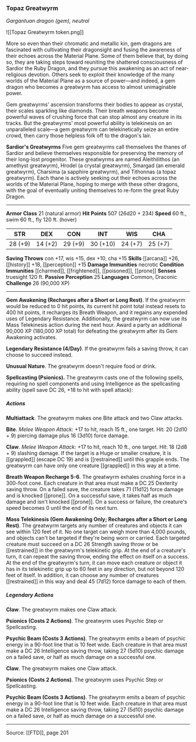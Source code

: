 ### Topaz Greatwyrm
_Gargantuan dragon (gem), neutral_

![[Topaz Greatwyrm token.png]]

More so even than their chromatic and metallic kin, gem dragons are fascinated with cultivating their dragonsight and fusing the awareness of their echoes across the Material Plane. Some of them believe that, by doing so, they are taking steps toward reuniting the shattered consciousness of Sardior the Ruby Dragon, and they pursue this awakening as an act of near-religious devotion. Others seek to exploit their knowledge of the many worlds of the Material Plane as a source of power—and indeed, a gem dragon who becomes a greatwyrm has access to almost unimaginable power.

Gem greatwyrms' ascension transforms their bodies to appear as crystal, their scales sparkling like diamonds. Their breath weapons become powerful waves of crushing force that can stop almost any creature in its tracks. But the greatwyrms' most powerful ability is telekinesis on an unparalleled scale—a gem greatwyrm can telekinetically seize an entire crowd, then carry those helpless folk off to the dragon's lair.

**Sardior's Greatwyrms** Five gem greatwyrms call themselves the thanes of Sardior and believe themselves responsible for preserving the memory of their long-lost progenitor. These greatwyrms are named Aleithilithos (an amethyst greatwyrm), Hrodel (a crystal greatwyrm), Smargad (an emerald greatwyrm), Charsima (a sapphire greatwyrm), and Tithonnas (a topaz greatwyrm). Each thane is actively seeking out their echoes across the worlds of the Material Plane, hoping to merge with these other dragons, with the goal of eventually uniting themselves to re-form the great Ruby Dragon.





---

**Armor Class** 21 (natural armor)
**Hit Points** 507 (26d20 + 234)
**Speed** 60 ft., swim 60 ft., fly 120 ft. (hover)

| STR     | DEX     | CON     | INT     | WIS     | CHA     |
|---------|---------|---------|---------|---------|---------|
| 28 (+9) | 14 (+2) | 29 (+9) | 30 (+10) | 24 (+7) | 25 (+7) |

**Saving Throws** con +17, wis +15, dex +10, cha +15
**Skills** [[arcana]] +26, [[history]] +18, [[perception]] +15
**Damage Immunities** necrotic
**Condition Immunities** [[charmed]], [[frightened]], [[poisoned]], [[prone]]
**Senses** truesight 120 ft.
**Passive Perception** 25
**Languages** Common, Draconic
**Challenge** 26 (90,000 XP)

---

**Gem Awakening (Recharges after a Short or Long Rest)**. If the greatwyrm would be reduced to 0 hit points, its current hit point total instead resets to 400 hit points, it recharges its Breath Weapon, and it regains any expended uses of Legendary Resistance. Additionally, the greatwyrm can now use its Mass Telekinesis action during the next hour. Award a party an additional 90,000 XP (180,000 XP total) for defeating the greatwyrm after its Gem Awakening activates.

**Legendary Resistance (4/Day)**. If the greatwyrm fails a saving throw, it can choose to succeed instead.

**Unusual Nature**. The greatwyrm doesn't require food or drink.

**Spellcasting (Psionics).** The greatwyrm casts one of the following spells, requiring no spell components and using Intelligence as the spellcasting ability (spell save DC 26, +18 to hit with spell attack):

##### Actions
**Multiattack**. The greatwyrm makes one Bite attack and two Claw attacks.

**Bite**. _Melee Weapon Attack:_ +17 to hit, reach 15 ft., one target. Hit: 20 (2d10 + 9) piercing damage plus 16 (3d10) force damage.

**Claw**. _Melee Weapon Attack:_ +17 to hit, reach 10 ft., one target. Hit: 18 (2d8 + 9) slashing damage. If the target is a Huge or smaller creature, it is [[grappled]] (escape DC 19) and is [[restrained]] until this grapple ends. The greatwyrm can have only one creature [[grappled]] in this way at a time.

**Breath Weapon Recharge 5-6**. The greatwyrm exhales crushing force in a 300-foot cone. Each creature in that area must make a DC 25 Dexterity saving throw. On a failed save, the creature takes 71 (11d12) force damage and is knocked [[prone]]. On a successful save, it takes half as much damage and isn't knocked [[prone]]. On a success or failure, the creature's speed becomes 0 until the end of its next turn.

**Mass Telekinesis (Gem Awakening Only; Recharges after a Short or Long Rest)**. The greatwyrm targets any number of creatures and objects it can see within 120 feet of it. No one target can weigh more than 4,000 pounds, and objects can't be targeted if they're being worn or carried. Each targeted creature must succeed on a DC 26 Strength saving throw or be [[restrained]] in the greatwyrm's telekinetic grip. At the end of a creature's turn, it can repeat the saving throw, ending the effect on itself on a success. At the end of the greatwyrm's turn, it can move each creature or object it has in its telekinetic grip up to 60 feet in any direction, but not beyond 120 feet of itself. In addition, it can choose any number of creatures [[restrained]] in this way and deal 45 (7d12) force damage to each of them.

##### Legendary Actions
**Claw**. The greatwyrm makes one Claw attack.

**Psionics (Costs 2 Actions)**. The greatwyrm uses Psychic Step or Spellcasting.

**Psychic Beam (Costs 3 Actions)**. The greatwyrm emits a beam of psychic energy in a 90-foot line that is 10 feet wide. Each creature in that area must make a DC 26 Intelligence saving throw, taking 27 (5d10) psychic damage on a failed save, or half as much damage on a successful one.

**Claw**. The greatwyrm makes one Claw attack.

**Psionics (Costs 2 Actions)**. The greatwyrm uses Psychic Step or Spellcasting.

**Psychic Beam (Costs 3 Actions)**. The greatwyrm emits a beam of psychic energy in a 90-foot line that is 10 feet wide. Each creature in that area must make a DC 26 Intelligence saving throw, taking 27 (5d10) psychic damage on a failed save, or half as much damage on a successful one.


---

Source: [[FTD]], page 201